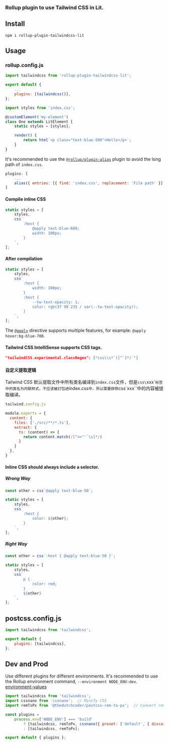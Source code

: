 ### Rollup plugin to use Tailwind CSS in Lit.

## Install

```console
npm i rollup-plugin-tailwindcss-lit
```

## Usage

### rollup.config.js

```js
import tailwindcss from 'rollup-plugin-tailwindcss-lit';

export default {
    ...
    plugins: [tailwindcss()],
};
```

```js
import styles from 'index.css';

@customElement('my-element')
class One extends LitElement {
    static styles = [styles];

    render() {
        return html`<p class="text-blue-500">Hello</p>`;
    }
}
```

It's recommended to use the [`@rollup/plugin-alias`](https://github.com/rollup/plugins/tree/master/packages/alias#readme) plugin to avoid the long path of `index.css`.

```js
plugins: [
    ...
    alias({ entries: [{ find: 'index.css', replacement: 'File path' }] }),
]
```

#### Compile inline CSS

```js
static styles = [
    styles,
    css`
        :host {
            @apply text-blue-600;
            width: 100px;
        }
    `,
];
```

#### After compilation

```js
static styles = [
    styles,
    css`
        :host {
            width: 100px;
        }
        :host {
            --tw-text-opacity: 1;
            color: rgb(37 99 235 / var(--tw-text-opacity));
        }
    `,
];
```

The [`@apply`](https://tailwindcss.com/docs/functions-and-directives#apply) directive supports multiple features, for example: `@apply hover:bg-blue-700`.

#### Tailwind CSS IntelliSense supports CSS tags.

```json
"tailwindCSS.experimental.classRegex": ["css\\s*`([^`]*)`"]
```

#### 自定义提取逻辑
Tailwind CSS 默认提取文件中所有类名编译到`index.css`文件，但是`css\`xxx\``标签中的类名为内联样式，不应该被打包进`index.css`中，所以需要排除`css\`xxx\``中的内容被提取编译。

```js
tailwind.config.js

module.exports = {
  content: {
    files: ['./src/**/*.ts'],
    extract: {
      ts: (content) => {
        return content.match(/[^<>"'`\s]*/)
      }
    }
  },
}
```

#### Inline CSS should always include a selector.

##### Wrong Way

```js
const other = css`@apply text-blue-50`;

static styles = [
    styles,
    css`
        :host {
            color: ${other};
        }
    `,
];
```

##### Right Way

```js
const other = css`:host { @apply text-blue-50 }`;

static styles = [
    styles,
    css`
        p {
            color: red;
        }
        ${other}
    `,
];
```


## postcss.config.js

```js
import tailwindcss from 'tailwindcss';

export default {
    plugins: [tailwindcss],
};
```

## Dev and Prod

Use different plugins for different environments. It's recommended to use the Rollup environment command, `--environment NODE_ENV:dev`.
[environment-values](https://rollupjs.org/command-line-interface/#environment-values)

```js
import tailwindcss from 'tailwindcss';
import cssnano from 'cssnano';  // Minify CSS
import remToPx from '@thedutchcoder/postcss-rem-to-px';  // Convert rem units to px

const plugins =
    process.env['NODE_ENV'] === 'build'
        ? [tailwindcss, remToPx, cssnano({ preset: ['default', { discardComments: { removeAll: true } }] })]
        : [tailwindcss, remToPx];

export default { plugins };
```
